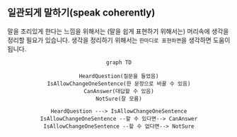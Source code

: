 ## 일관되게 말하기(speak coherently)
말을 조리있게 한다는 느낌을 위해서는 (말을 쉽게 표현하기 위해서는) 머리속에 생각을 정리할 필요가 있습니다. 생각을 정리하기 위해서는 `한마디로 표현하면`을 생각하면 도움이 됩니다.

<center><div markdwon="1">

```mermaid
graph TD

HeardQuestion(질문을 들었음)
IsAllowChangeOneSentence(한 문장으로 바꿀 수 있음)
CanAnswer(대답할 수 있음)
NotSure(잘 모름)

HeardQuestion ---> IsAllowChangeOneSentence
IsAllowChangeOneSentence --할 수 있다면--> CanAnswer
IsAllowChangeOneSentence --할 수 없다면--> NotSure

```
</div></center>
